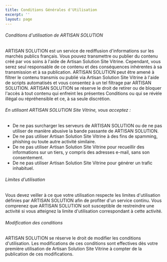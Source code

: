 ```yaml
---
title: Conditions Générales d'Utilisation
excerpt: ''
layout: page
---
```

###### Conditions d'utilisation de ARTISAN SOLUTION

ARTISAN SOLUTION est un service de rediffusion d'informations sur les marchés publics français. 
Vous pouvez transmettre ou publier du contenu créé par vos soins à l'aide de Artisan Solution Site Vitrine. Cependant, vous serez seul responsable de ce contenu et des conséquences inhérentes à sa transmission et à sa publication. ARTISAN SOLUTION peut être amené à filtrer le contenu transmis ou publié via Artisan Solution Site Vitrine à l'aide de scripts automatisés et vous consentez à un tel filtrage par ARTISAN SOLUTION. ARTISAN SOLUTION se réserve le droit de retirer ou de bloquer l'accès à tout contenu qui enfreint les présentes Conditions ou qui se révèle illégal ou répréhensible et ce, à sa seule discrétion.

###### En utilisant ARTISAN SOLUTION Site Vitrine, vous acceptez :

* De ne pas surcharger les serveurs de ARTISAN SOLUTION ou de ne pas utiliser de manière abusive la bande passante de ARTISAN SOLUTION.
* De ne pas utiliser Artisan Solution Site Vitrine à des fins de spamming, phishing ou toute autre activité similaire.
* De ne pas utiliser Artisan Solution Site Vitrine pour recueillir des informations sur un tiers, y compris des adresses e-mail, sans son consentement.
* De ne pas utiliser Artisan Solution Site Vitrine pour générer un trafic inhabituel.

###### Limites d'utilisation

Vous devez veiller à ce que votre utilisation respecte les limites d'utilisation définies par ARTISAN SOLUTION afin de profiter d'un service continu. Vous comprenez que ARTISAN SOLUTION soit susceptible de restreindre une activité si vous atteignez la limite d'utilisation correspondant à cette activité.

###### Modification des conditions

ARTISAN SOLUTION se réserve le droit de modifier les conditions d'utilisation. Les modifications de ces conditions sont effectives dès votre première utilisation de Artisan Solution Site Vitrine à compter de la publication de ces modifications.